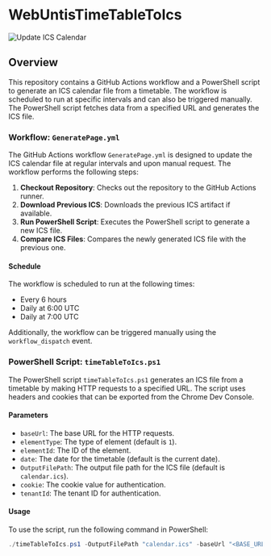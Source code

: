 # WebUntisTimeTableToIcs

![Update ICS Calendar](https://github.com/Chaos02/WebUntisTimeTableToIcs/actions/workflows/GeneratePage.yml/badge.svg)


## Overview

This repository contains a GitHub Actions workflow and a PowerShell script to generate an ICS calendar file from a timetable. The workflow is scheduled to run at specific intervals and can also be triggered manually. The PowerShell script fetches data from a specified URL and generates the ICS file.

### Workflow: `GeneratePage.yml`

The GitHub Actions workflow `GeneratePage.yml` is designed to update the ICS calendar file at regular intervals and upon manual request. The workflow performs the following steps:

1. **Checkout Repository**: Checks out the repository to the GitHub Actions runner.
2. **Download Previous ICS**: Downloads the previous ICS artifact if available.
3. **Run PowerShell Script**: Executes the PowerShell script to generate a new ICS file.
4. **Compare ICS Files**: Compares the newly generated ICS file with the previous one.

#### Schedule

The workflow is scheduled to run at the following times:
- Every 6 hours
- Daily at 6:00 UTC
- Daily at 7:00 UTC

Additionally, the workflow can be triggered manually using the `workflow_dispatch` event.

### PowerShell Script: `timeTableToIcs.ps1`

The PowerShell script `timeTableToIcs.ps1` generates an ICS file from a timetable by making HTTP requests to a specified URL. The script uses headers and cookies that can be exported from the Chrome Dev Console.

#### Parameters

- `baseUrl`: The base URL for the HTTP requests.
- `elementType`: The type of element (default is `1`).
- `elementId`: The ID of the element.
- `date`: The date for the timetable (default is the current date).
- `OutputFilePath`: The output file path for the ICS file (default is `calendar.ics`).
- `cookie`: The cookie value for authentication.
- `tenantId`: The tenant ID for authentication.

#### Usage

To use the script, run the following command in PowerShell:

```powershell
./timeTableToIcs.ps1 -OutputFilePath "calendar.ics" -baseUrl "<BASE_URL>" -elementType "<ELEMENT_TYPE>" -elementId "<ELEMENT_ID>" -cookie "<COOKIE>" -tenantId "<TENANT_ID>"